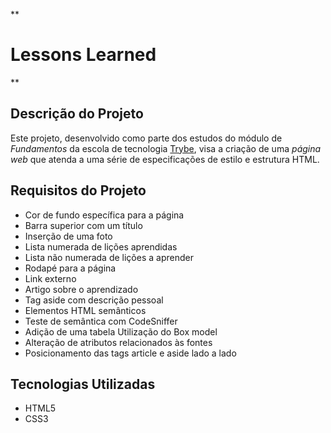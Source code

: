**

# Lessons Learned

**

## **Descrição do Projeto**

Este projeto, desenvolvido como parte dos estudos do módulo de *Fundamentos* da escola de tecnologia [Trybe](https://www.betrybe.com/), visa a criação de uma *página web* que atenda a uma série de especificações de estilo e estrutura HTML.

## **Requisitos do Projeto**

 - Cor de fundo específica para a página 
 - Barra superior com um título
 - Inserção de uma foto     
 - Lista numerada de lições aprendidas 
 - Lista não numerada de lições a aprender 
 - Rodapé para a página 
 - Link externo    
 - Artigo sobre o aprendizado 
 - Tag aside com descrição pessoal   
 - Elementos HTML semânticos 
 - Teste de semântica com CodeSniffer
 - Adição de uma tabela Utilização do Box model
 - Alteração de atributos relacionados às fontes 
 - Posicionamento das tags article e aside lado a lado

## **Tecnologias Utilizadas**

 - HTML5 
 - CSS3

